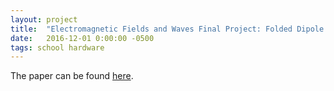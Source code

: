 ```yaml
---
layout: project
title:  "Electromagnetic Fields and Waves Final Project: Folded Dipole Antenna"
date:   2016-12-01 0:00:00 -0500
tags: school hardware
---
```


The paper can be found [here](/assets/2016-12-01-antenna-project/project.pdf).
